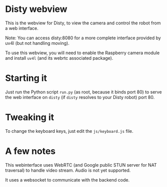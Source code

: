 Disty webview
=============


This is the webview for Disty, to view the camera and control the robot from a web interface.

Note: You can access disty:8080 for a more complete interface provided by uv4l (but not handling moving).

To use this webview, you will need to enable the Raspberry camera module and
install `uv4l` (and its webrtc associated package).


# Starting it

Just run the Python script `run.py` (as root, because it binds port 80) to
serve the web interface on `disty` (if `disty` resolves to your Disty robot)
port 80.


# Tweaking it

To change the keyboard keys, just edit the `js/keyboard.js` file.


# A few notes

This webinterface uses WebRTC (and Google public STUN server for NAT traversal)
to handle video stream. Audio is not yet supported.

It uses a websocket to communicate with the backend code.

